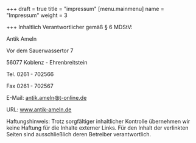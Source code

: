 +++
draft = true
title = "impressum"
[menu.mainmenu]
name = "Impressum"
weight = 3

+++
Inhaltlich Verantwortlicher gemäß § 6 MDStV:

Antik Ameln

Vor dem Sauerwassertor 7

56077 Koblenz - Ehrenbreitstein

 

 

Tel. 0261 - 702566

Fax 0261 - 702567

E-Mail: antik.ameln@t-online.de

URL: www.antik-ameln.de

Haftungshinweis: Trotz sorgfältiger inhaltlicher Kontrolle übernehmen wir keine Haftung für die Inhalte externer Links. Für den Inhalt der verlinkten Seiten sind ausschließlich deren Betreiber verantwortlich.